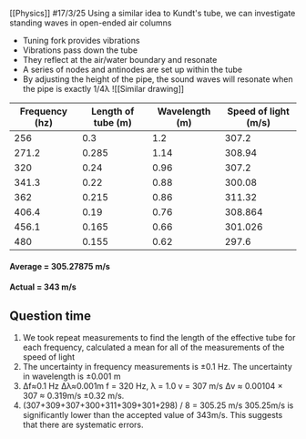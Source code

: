 [[Physics]]
#17/3/25 
Using a similar idea to Kundt's tube, we can investigate standing waves in open-ended air columns 
- Tuning fork provides vibrations
- Vibrations pass down the tube
- They reflect at the air/water boundary and resonate
- A series of nodes and antinodes are set up within the tube
- By adjusting the height of the pipe, the sound waves will resonate when the pipe is exactly 1/4λ
![[Similar drawing]]

| Frequency (hz) | Length of tube (m) | Wavelength (m) | Speed of light (m/s) |
| -------------- | ------------------ | -------------- | -------------------- |
| 256            | 0.3                | 1.2            | 307.2                |
| 271.2          | 0.285              | 1.14           | 308.94               |
| 320            | 0.24               | 0.96           | 307.2                |
| 341.3          | 0.22               | 0.88           | 300.08               |
| 362            | 0.215              | 0.86           | 311.32               |
| 406.4          | 0.19               | 0.76           | 308.864              |
| 456.1          | 0.165              | 0.66           | 301.026              |
| 480            | 0.155              | 0.62           | 297.6                |
#### Average = 305.27875 m/s
#### Actual = 343 m/s
## Question time
1) We took repeat measurements to find the length of the effective tube for each frequency, calculated a mean for all of the measurements of the speed of light
2) 
	The uncertainty in frequency measurements is  ±0.1 Hz.
	The uncertainty in wavelength is ±0.001 m
3) 
	Δf≈0.1 Hz
	Δλ≈0.001m
	f = 320 Hz, λ = 1.0 v = 307 m/s
	Δv ≈ 0.00104 × 307 ≈ 0.319m/s
	±0.32 m/s.
4) 
	(307+309+307+300+311+309+301+298)​ / 8 = 305.25 m/s
	305.25m/s is significantly lower than the accepted value of 343m/s. This suggests that there are systematic errors.